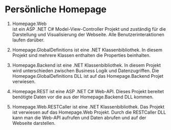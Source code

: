 # Persönliche Homepage

1. Homepage.Web <br>
ist ein ASP .NET C# Model-View-Controller Projekt und zuständig für die Darstellung und Visualisierung der 
Webseite. Alle Benutzerinteraktionen laufen darüber.

2. Homepage.GlobalDefinitions
ist eine .NET Klassenbibliothek. In diesem Projekt sind mehrere Klassen enthalten die Properties beinhalten.

3. Homepage.Backend
ist eine .NET Klassenbibliothek. In diesem Projekt wird unterschieden zwischen Business Logik und Datenzugriffen.
Die Homepage.GlobalDefinitions DLL ist auf das Homepage.Backend Projet verwiesen. 

4. Homepage.REST
ist eine ASP .NET C# Web-API. Dieses Projekt bereitet benötigte Daten vor die aus der Homepage.Backend DLL kommen.

5. Homepage.Web.RESTCaller
ist eine .NET Klassenbibliothek. Das Projekt ist verwiesen auf das Homepage.Web Projekt. Durch die RESTCaller DLL
kann man die Web-API aufrufen und Daten abrufen und auf der Webseite darstellen.
